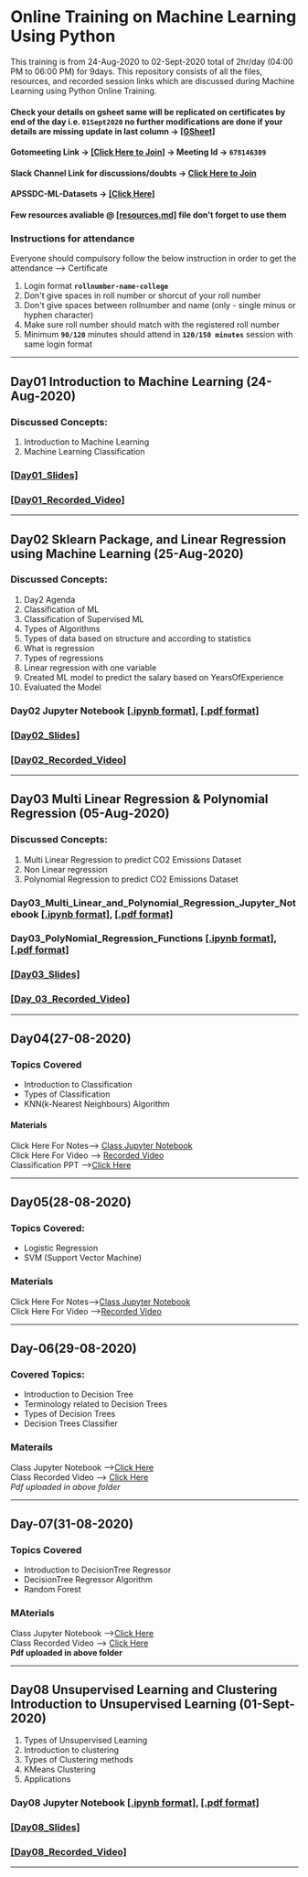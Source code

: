 # Online Training on Machine Learning Using Python

This training is from 24-Aug-2020 to 02-Sept-2020 total of 2hr/day (04:00 PM to 06:00 PM)  for 9days. This repository consists of all the files, resources, and recorded session links which are discussed during Machine Learning using Python Online Training.

[//]: # ()

#### Check your details on gsheet same will be replicated on certificates by end of the day i.e. `01Sept2020` no further modifications are done if your details are missing update in last column  → [[GSheet]](https://docs.google.com/spreadsheets/d/1dfDtQHKMyEb9HIAtPauFXPWIG4wIYNk9SPPoujYJ00U/edit?usp=sharing)

#### Gotomeeting Link → [[Click Here to Join]](https://global.gotomeeting.com/join/678146309) → Meeting Id → `678146309`

#### Slack Channel Link for discussions/doubts → [Click Here to Join](https://join.slack.com/t/apssdc-community/shared_invite/zt-h4a5u6jk-s7CTfbuJCDz_aKMTveYZLA)

#### APSSDC-ML-Datasets → [[Click Here]](https://github.com/AP-State-Skill-Development-Corporation/Datasets)

#### Few resources avaliable @ [[resources.md]](resources.md) file don't forget to use them

### Instructions for attendance

Everyone should compulsory follow the below instruction in order to get the attendance --> Certificate

1. Login format **`rollnumber-name-college`**
2. Don't give spaces in roll number or shorcut of your roll number
3. Don't give spaces between rollnumber and name (only - single minus or hyphen character)
4. Make sure roll number should match with the registered roll number
5. Minimum **`90/120`** minutes should attend in **`120/150 minutes`** session with same login format

******************************
## Day01 Introduction to Machine Learning (24-Aug-2020)

### Discussed Concepts:

1. Introduction to Machine Learning
2. Machine Learning Classification

### [[Day01_Slides]](Day01_24Aug2020/Day01_Intro_to_Machine_Learning.pdf)
### [[Day01_Recorded_Video]](https://transcripts.gotomeeting.com/#/s/c27dedb4c3e485eb296b94e7a17a11ed8e7ba12f77f2a3bc650004d79ecb3f24)
**********************************************

## Day02 Sklearn Package, and Linear Regression using Machine Learning (25-Aug-2020)

### Discussed Concepts:

1. Day2 Agenda
2. Classification of ML
3. Classification of Supervised ML
4. Types of Algorithms
1. Types of data based on structure and according to statistics
1. What is regression
1. Types of regressions
1. Linear regression with one variable
1. Created ML model to predict the salary based on YearsOfExperience
1. Evaluated the Model

### Day02 Jupyter Notebook [[.ipynb format]](Day02_25Aug2020/Day02_25Aug2020_Linear_Regression.ipynb), [[.pdf format]](Day02_25Aug2020/Day02_25Aug2020_Linear_Regression.pdf)
### [[Day02_Slides]](Day02_25Aug2020/Linear_Regression.pdf)

### [[Day02_Recorded_Video]](https://transcripts.gotomeeting.com/#/s/249e208448c5482fba6f6d564be3ecb8629bcea156cb4bc9709ffa24a02a3236)
**********************************************

## Day03 Multi Linear Regression & Polynomial Regression (05-Aug-2020)
### Discussed Concepts:
1. Multi Linear Regression to predict CO2 Emissions Dataset
2. Non Linear regression
3. Polynomial Regression to predict CO2 Emissions Dataset

### Day03_Multi_Linear_and_Polynomial_Regression_Jupyter_Notebook [[.ipynb format]](Day03_26Aug2020/Multi_Linear_Regression_&_Polynomial_Regression.ipynb), [[.pdf format]](Day03_26Aug2020/Multi_Linear_Regression_&_Polynomial_Regression.pdf)
### Day03_PolyNomial_Regression_Functions [[.ipynb format]](Day03_26Aug2020/Non_Linear_Regression_Functions.ipynb), [[.pdf format]](Day03_26Aug2020/Non_Linear_Regression_Functions.pdf)

### [[Day03_Slides]](Day03_26Aug2020/Polynimial_Regression.pdf)
### [[Day_03_Recorded_Video]](https://transcripts.gotomeeting.com/#/s/385608977b44ca8ac4ec0f3bcedc20b18c9e556b1db0bb38e335b5c2331366a3)
-----------
## Day04(27-08-2020)

### Topics Covered
- Introduction to Classification
- Types of Classification
- KNN(k-Nearest Neighbours) Algorithm
#### Materials
Click Here For Notes--> [Class Jupyter Notebook](https://github.com/AP-State-Skill-Development-Corporation/Machine-Learning-Using-Python-EB3/blob/master/Day04-27Auguest2020/27-08-2020%20KNN%20Algorithm.ipynb)<br>
Click Here For Video --> [Recorded Video](https://transcripts.gotomeeting.com/#/s/3838fc10d46fc8803f8475da89e5e486c208b4674f8cb4200c82ee54bec9a398)<br>
Classification PPT -->[Click Here](https://github.com/AP-State-Skill-Development-Corporation/Machine-Learning-Using-Python-EB3/blob/master/Day04-27Auguest2020/Classification.pptx)<br>

--------------

## Day05(28-08-2020)

### Topics Covered:
- Logistic Regression
- SVM (Support Vector Machine)

### Materials
Click Here For Notes-->[Class Jupyter Notebook](https://github.com/AP-State-Skill-Development-Corporation/Machine-Learning-Using-Python-EB3/blob/master/Day05_28Aug2020/28-08-2020%20Day-5.ipynb)<br>
Click Here For Video -->[Recorded Video](https://transcripts.gotomeeting.com/#/s/84e34a25bbdfb4be551bb15820030222ac5aa5911102f1f88ddc2c7c534cd4ef)<br>

--------

## Day-06(29-08-2020)

### Covered Topics:
- Introduction to Decision Tree
- Terminology related to Decision Trees
- Types of Decision Trees
- Decision Trees Classifier

### Materails
Class Jupyter Notebook -->[Click Here](https://github.com/AP-State-Skill-Development-Corporation/Machine-Learning-Using-Python-EB3/blob/master/Day06_29Aug2020/29-08-2020%20Day6.ipynb)<br>
Class Recorded Video --> [Click Here](https://transcripts.gotomeeting.com/#/s/e91748a07ffccb9d9890ba8fb930ec6fa5921ad68f421ba8fe8244d77771591d)<br>
*Pdf uploaded in above folder*

---------

## Day-07(31-08-2020)

### Topics Covered
- Introduction to DecisionTree Regressor
- DecisionTree Regressor Algorithm
- Random Forest

### MAterials
Class Jupyter Notebook -->[Click Here](https://github.com/AP-State-Skill-Development-Corporation/Machine-Learning-Using-Python-EB3/blob/master/Day07_31-08-2020/31-08-2020%20Day-7.ipynb)<br>
Class Recorded Video --> [Click Here](https://transcripts.gotomeeting.com/#/s/5e9222de17ed1f48fb18fd7bee6e08dc826986d72a682e734f00bd64d76a69cf)<br>
**Pdf uploaded in above folder**

--------

## Day08 Unsupervised Learning and Clustering	Introduction to Unsupervised Learning (01-Sept-2020)

1. Types of Unsupervised Learning
1. Introduction to clustering
1. Types of Clustering methods
1. KMeans Clustering
1. Applications

### Day08 Jupyter Notebook [[.ipynb format]](Day08_01Sept2020/Customer_Segmentation_using_KMeans_Clustering.ipynb), [[.pdf format]](Day08_01Sept2020/Customer_Segmentation_using_KMeans_Clustering.pdf)
### [[Day08_Slides]](Day08_01Sept2020/Day08_Unsupervised_Learning_Slides.pdf)

### [[Day08_Recorded_Video]](https://transcripts.gotomeeting.com/#/s/a0cbbed9ca2c1a2dd1efae3a4f5ea378649d7c9a81dfa59b63973e5e8d41c6c9)
**********************************************

